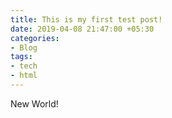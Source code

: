```yaml
---
title: This is my first test post!
date: 2019-04-08 21:47:00 +05:30
categories:
- Blog
tags:
- tech
- html
---
```


New World!